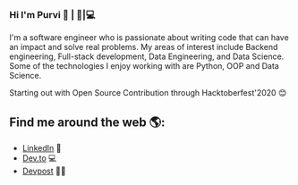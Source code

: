### Hi I'm Purvi :woman: | 👋|💻 

<!--
**purvimisal/purvimisal** is a ✨ _special_ ✨ repository because its `README.md` (this file) appears on your GitHub profile.

Here are some ideas to get you started:

- 🔭 I’m currently working on ...
- 🌱 I’m currently learning ...
- 👯 I’m looking to collaborate on ...
- 🤔 I’m looking for help with ...
- 💬 Ask me about ...
- 📫 How to reach me: ...
- 😄 Pronouns: ...
- ⚡ Fun fact: ...
-->

I'm a software engineer who is passionate about writing code that can have an impact and solve real problems.  My areas of interest include Backend engineering, Full-stack development, Data Engineering, and Data Science. Some of the technologies I enjoy working with are Python, OOP and Data Science. 

Starting out with Open Source Contribution through Hacktoberfest'2020 :blush:

## Find me around the web 🌎: 
- <a href="https://www.linkedin.com/in/purvivmisal/">LinkedIn</a> 💼
- <a href="https://dev.to/purvimisal">Dev.to</a> :computer:
- <a href="https://devpost.com/purvimisal">Devpost</a> :woman_technologist:

